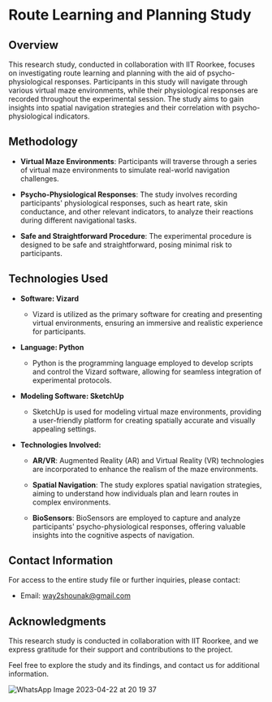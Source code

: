 # Route Learning and Planning Study

## Overview

This research study, conducted in collaboration with IIT Roorkee, focuses on investigating route learning and planning with the aid of psycho-physiological responses. Participants in this study will navigate through various virtual maze environments, while their physiological responses are recorded throughout the experimental session. The study aims to gain insights into spatial navigation strategies and their correlation with psycho-physiological indicators.

## Methodology

- **Virtual Maze Environments**: Participants will traverse through a series of virtual maze environments to simulate real-world navigation challenges.

- **Psycho-Physiological Responses**: The study involves recording participants' physiological responses, such as heart rate, skin conductance, and other relevant indicators, to analyze their reactions during different navigational tasks.

- **Safe and Straightforward Procedure**: The experimental procedure is designed to be safe and straightforward, posing minimal risk to participants.

## Technologies Used

- **Software: Vizard**
  - Vizard is utilized as the primary software for creating and presenting virtual environments, ensuring an immersive and realistic experience for participants.

- **Language: Python**
  - Python is the programming language employed to develop scripts and control the Vizard software, allowing for seamless integration of experimental protocols.

- **Modeling Software: SketchUp**
  - SketchUp is used for modeling virtual maze environments, providing a user-friendly platform for creating spatially accurate and visually appealing settings.

- **Technologies Involved:**
  - **AR/VR**: Augmented Reality (AR) and Virtual Reality (VR) technologies are incorporated to enhance the realism of the maze environments.

  - **Spatial Navigation**: The study explores spatial navigation strategies, aiming to understand how individuals plan and learn routes in complex environments.

  - **BioSensors**: BioSensors are employed to capture and analyze participants' psycho-physiological responses, offering valuable insights into the cognitive aspects of navigation.

## Contact Information

For access to the entire study file or further inquiries, please contact:

- Email: [way2shounak@gmail.com](mailto:way2shounak@gmail.com)

## Acknowledgments

This research study is conducted in collaboration with IIT Roorkee, and we express gratitude for their support and contributions to the project.

Feel free to explore the study and its findings, and contact us for additional information.


![WhatsApp Image 2023-04-22 at 20 19 37](https://user-images.githubusercontent.com/93007487/233791578-2c9c41c0-9f74-4b20-877a-874b1ef8ccbf.jpg)
